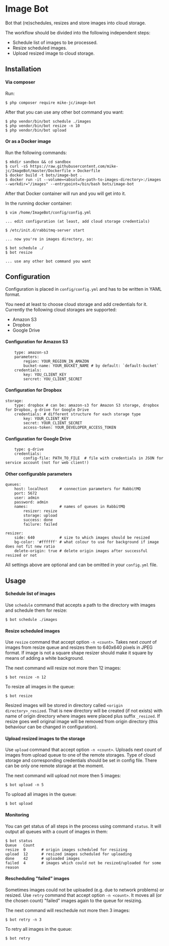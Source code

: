 # Image Bot
Bot that (re)schedules, resizes and store images into cloud storage.

The workflow should be divided into the following independent steps:
- Schedule list of images to be processed.
- Resize scheduled images.
- Upload resized image to cloud storage.

## Installation

#### Via composer
Run:
```
$ php composer require mike-jc/image-bot
```
After that you can use any other bot command you want:
```
$ php vendor/bin/bot schedule ./images
$ php vendor/bin/bot resize -n 10
$ php vendor/bin/bot upload
```

#### Or as a Docker image
Run the following commands:
```
$ mkdir sandbox && cd sandbox
$ curl -sS https://raw.githubusercontent.com/mike-jc/ImageBot/master/Dockerfile > Dockerfile 
$ docker build -t bots/image-bot .
$ docker run -it --volume=<absolute-path-to-images-directory>:/images --workdir="/images" --entrypoint=/bin/bash bots/image-bot
```
After that Docker container will run and you will get into it.

In the running docker container:
```
$ vim /home/ImageBot/config/config.yml

... edit configuration (at least, add cloud storage credentials)

$ /etc/init.d/rabbitmq-server start

... now you're in images directory, so:

$ bot schedule ./ 
$ bot resize

... use any other bot command you want
```

## Configuration
Configuration is placed in `config/config.yml` and has to be written in YAML format.

You need at least to choose cloud storage and add credentials for it.
Currently the following cloud storages are supported:
- Amazon S3
- Dropbox
- Google Drive

#### Configuration for Amazon S3
```
    type: amazon-s3
    parameters:
        region: YOUR_REGION_IN_AMAZON
        bucket-name: YOUR_BUCKET_NAME # by default: `default-bucket`
    credentials:
        key: YOU_CLIENT_KEY
        sercret: YOU_CLIENT_SECRET
```

#### Configuration for Dropbox
```
storage:
    type: dropbox # can be: amazon-s3 for Amazon S3 storage, dropbox for Dropbox, g-drive for Google Drive
    credentials: # different structure for each storage type
        key: YOUR_CLIENT_KEY
        secret: YOUR_CLIENT_SECRET
        access-token: YOUR_DEVELOPER_ACCESS_TOKEN
```

#### Configuration for Google Drive
```
    type: g-drive
    credentials:
        config-file: PATH_TO_FILE  # file with credentials in JSON for service account (not for web client!)
```

#### Other configurable parameters
```
queues:
    host: localhost     # connection parameters for RabbitMQ
    port: 5672
    user: admin
    password: admin
    names:              # names of queues in RabbitMQ
        resizer: resize
        storage: upload
        success: done
        failure: failed

resizer:
    side: 640           # size to which images should be resized
    bg-color: '#ffffff' # what colour to use for background if image does not fit new ratio
    delete-origin: true # delete origin images after successful resized or not
```
All settings above are optional and can be omitted in your `config.yml` file.

## Usage

#### Schedule list of images
Use `schedule` command that accepts a path to the directory with images and schedule them for resize:
```
$ bot schedule ./images
```
#### Resize scheduled images
Use `resize` command that accept option `-n <count>`.
Takes next *count* of images from resize queue and resizes them to 640x640 pixels
in JPEG format. If image is not a square shape resizer should make it square by means of
adding a white background.

The next command will resize not more then 12 images:
```
$ bot resize -n 12
```
To resize all images in the queue:
```
$ bot resize
```
Resized images will be stored in directory called `<origin directory>_resized`. That is new directory will be created (if not exists) with name of origin directory where images were placed plus suffix `_resized`.
If resize goes well original image will be removed from origin directory (this behaviour can be changed in configuration).

#### Upload resized images to the storage
Use `upload` command that accept option `-n <count>`.
Uploads next count of images from upload queue to one of the remote storages. Type of
cloud storage and corresponding credentials should be set in config file. There can be only
one remote storage at the moment.

The next command will upload not more then 5 images:
```
$ bot upload -n 5
```
To upload all images in the queue:
```
$ bot upload
```

#### Monitoring
You can get status of all steps in the process using command `status`.
It will output all queues with a count of images in them:
```
$ bot status
Queue   Count
resize  0       # origin images scheduled for resizing
upload  12      # resized images scheduled for uploading 
done    42      # uploaded images
failed  4       # images which could not be resized/uploaded for some reason
```

#### Rescheduling "failed" images
Sometimes images could not be uploaded (e.g. due to network problems) or resized.
Use `retry` command that accept option `-n <count>`.
It moves all (or the chosen count) "failed" images again to the queue for resizing.

The next command will reschedule not more then 3 images:
```
$ bot retry -n 3
```
To retry all images in the queue:
```
$ bot retry
```
